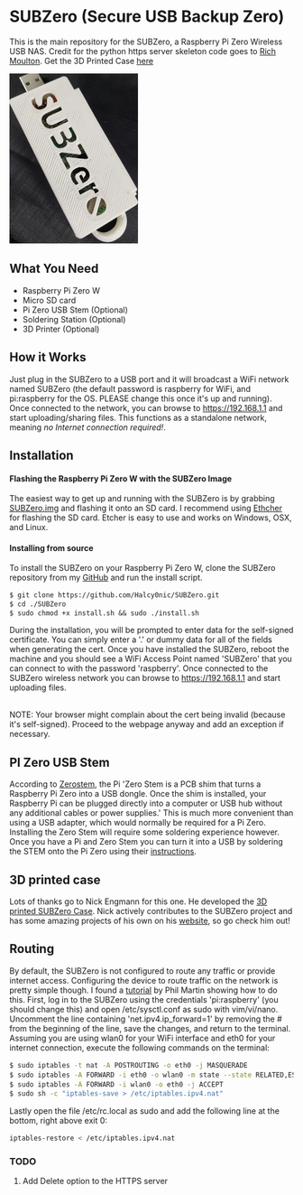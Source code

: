 # SUBZero (Secure USB Backup Zero) <br /> 
This is the main repository for the SUBZero, a Raspberry Pi Zero Wireless USB NAS.  Credit for the python https server skeleton code goes to [Rich Moulton](https://github.com/rhmoult/SecurityTools/blob/master/Platform_Independent/Python/httpsWithUpload/src/httpsWithUpload.py). Get the 3D Printed Case [here](https://www.thingiverse.com/thing:3389059)

[![3D Printed Case](/Pictures/SUBZero5.jpg)](https://www.thingiverse.com/thing:3389059)

## What You Need
* Raspberry Pi Zero W
* Micro SD card
* Pi Zero USB Stem (Optional)
* Soldering Station (Optional)
* 3D Printer (Optional)

## How it Works
Just plug in the SUBZero to a USB port and it will broadcast a WiFi network named SUBZero (the default password is raspberry for WiFi, and pi:raspberry for the OS.  PLEASE change this once it's up and running).  Once connected to the network, you can browse to https://192.168.1.1 and start uploading/sharing files. This functions as a standalone network, meaning *no Internet connection required!*.

## Installation

#### Flashing the Raspberry Pi Zero W with the SUBZero Image

The easiest way to get up and running with the SUBZero is by grabbing [SUBZero.img](https://github.com/Halcy0nic/SUBZero/blob/master/img/SUBZero.img) and flashing it onto an SD card.  I recommend using [Ethcher](https://www.balena.io/etcher/) for flashing the SD card.  Etcher is easy to use and works on Windows, OSX, and Linux.

#### Installing from source
To install the SUBZero on your Raspberry Pi Zero W, clone the SUBZero repository from my [GitHub](https://github.com/Halcy0nic/SUBZero) and run the install script.

``` 
$ git clone https://github.com/Halcy0nic/SUBZero.git
$ cd ./SUBZero
$ sudo chmod +x install.sh && sudo ./install.sh
```
During the installation, you will be prompted to enter data for the self-signed certificate. You can simply enter a '.' or dummy data for all of the fields when generating the cert.  Once you have installed the SUBZero, reboot the machine and you should see a WiFi Access Point named 'SUBZero' that you can connect to with the password 'raspberry'.  Once connected to the SUBZero wireless network you can browse to https://192.168.1.1 and start uploading files.


<br />NOTE: Your browser might complain about the cert being invalid (because it's self-signed).  Proceed to the webpage anyway and add an exception if necessary.

## PI Zero USB Stem

According to [Zerostem](https://zerostem.io), the Pi 'Zero Stem is a PCB shim that turns a Raspberry Pi Zero into a USB dongle. Once the shim is installed, your Raspberry Pi can be plugged directly into a computer or USB hub without any additional cables or power supplies.'  This is much more convenient than using a USB adapter, which would normally be required for a Pi Zero.  Installing the Zero Stem will require some soldering experience however.  Once you have a Pi and Zero Stem you can turn it into a USB by soldering the STEM onto the Pi Zero using their [instructions](https://zerostem.io/installation/).


## 3D printed case
Lots of thanks go to Nick Engmann for this one.  He developed the [3D printed SUBZero Case](https://www.thingiverse.com/thing:3389059).  Nick actively contributes to the SUBZero project and has some amazing projects of his own on his [website](https://nickengmann.com), so go check him out!


## Routing
By default, the SUBZero is not configured to route any traffic or provide internet access.  Configuring the device to route traffic on the network is pretty simple though.  I found a [tutorial](https://frillip.com/using-your-raspberry-pi-3-as-a-wifi-access-point-with-hostapd/) by Phil Martin showing how to do this.  First, log in to the SUBZero using the credentials 'pi:raspberry' (you should change this) and open /etc/sysctl.conf as sudo with vim/vi/nano.  Uncomment the line containing 'net.ipv4.ip_forward=1' by removing the # from the beginning of the line, save the changes, and return to the terminal.  Assuming you are using wlan0 for your WiFi interface and eth0 for your internet connection, execute the following commands on the terminal:

``` bash
$ sudo iptables -t nat -A POSTROUTING -o eth0 -j MASQUERADE  
$ sudo iptables -A FORWARD -i eth0 -o wlan0 -m state --state RELATED,ESTABLISHED -j ACCEPT  
$ sudo iptables -A FORWARD -i wlan0 -o eth0 -j ACCEPT
$ sudo sh -c "iptables-save > /etc/iptables.ipv4.nat"
```

Lastly open the file /etc/rc.local as sudo and add the following line at the bottom, right above exit 0:

``` bash
iptables-restore < /etc/iptables.ipv4.nat 
```
### TODO
1. Add Delete option to the HTTPS server



